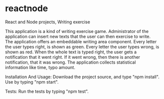 # reactnode
React and Node projects, Writing exercise 

This application is a kind of writing exercise game. 
Administrator of the application can insert new texts that the user can then exercise to write.
The application offers an embeddable writing area component. 
Every letter the user types right, is shown as green. Every letter the user types wrong, is shown as red.
When the whole text is typed right, the user gets a notification that it went right. If it went wrong, then there is another notification, that it was wrong. The application collects statistical information like time, typo amount.

Installation And Usage:
Download the project source, and type "npm install". Use by typing "npm start".

Tests:
Run the tests by typing "npm test".
